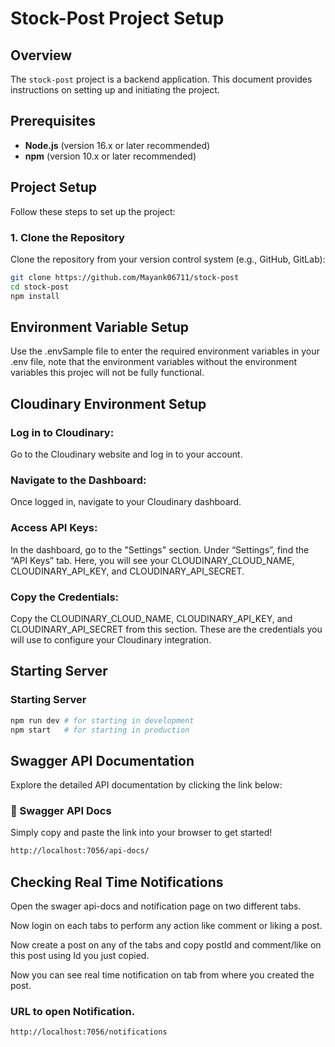 # Stock-Post Project Setup

## Overview

The `stock-post` project is a backend application. This document provides instructions on setting up and initiating the project.

## Prerequisites

- **Node.js** (version 16.x or later recommended)
- **npm** (version 10.x or later recommended)

## Project Setup

Follow these steps to set up the project:

### 1. Clone the Repository

Clone the repository from your version control system (e.g., GitHub, GitLab):

```bash
git clone https://github.com/Mayank06711/stock-post
cd stock-post
npm install
```
## Environment Variable Setup

Use the .envSample file to enter the required environment variables in your .env file, note that the environment variables without the environment variables this projec will not be fully functional.

## Cloudinary Environment Setup

### Log in to Cloudinary:

Go to the Cloudinary website and log in to your account.

### Navigate to the Dashboard:

Once logged in, navigate to your Cloudinary dashboard.

### Access API Keys:

In the dashboard, go to the "Settings" section.
Under “Settings”, find the “API Keys” tab. Here, you will see your CLOUDINARY_CLOUD_NAME, CLOUDINARY_API_KEY, and CLOUDINARY_API_SECRET.

### Copy the Credentials:

Copy the CLOUDINARY_CLOUD_NAME, CLOUDINARY_API_KEY, and CLOUDINARY_API_SECRET from this section. These are the credentials you will use to configure your Cloudinary integration.

## Starting Server

### Starting Server

```bash
npm run dev # for starting in development
npm start   # for starting in production
```

## Swagger API Documentation

Explore the detailed API documentation by clicking the link below:

### 🔗 Swagger API Docs

Simply copy and paste the link into your browser to get started!
```bash
http://localhost:7056/api-docs/
```

## Checking Real Time Notifications

Open the swager api-docs and notification page on two different tabs.

Now login on each tabs to perform any action like comment or liking a post.

Now create a post on any of the tabs and copy postId and comment/like on this post using Id you just copied. 

Now you can see real time notification on tab from where you created the post.

### URL to open Notification.
```bash
http://localhost:7056/notifications
```

